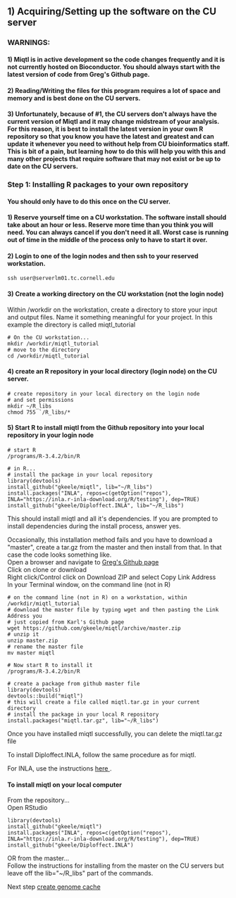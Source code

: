 
## 1) Acquiring/Setting up the software on the CU server

### WARNINGS:  
#### 1) Miqtl is in active development so the code changes frequently and it is not currently hosted on Bioconductor. You should always start with the latest version of code from Greg's Github page.  
#### 2) Reading/Writing the files for this program requires a lot of space and memory and is best done on the CU servers.  
#### 3) Unfortunately, because of #1, the CU servers don't always have the current version of Miqtl and it may change midstream of your analysis.  For this reason, it is best to install the latest version in your own R repository so that you know you have the latest and greatest and can update it whenever you need to without help from CU bioinformatics staff. This is bit of a pain, but learning how to do this will help you with this and many other projects that require software that may not exist or be up to date on the CU servers. 

### Step 1: Installing R packages to your own repository  

#### You should only have to do this once on the CU server.

#### 1) Reserve yourself time on a CU workstation.  The software install should take about an hour or less. Reserve more time than you think you will need. You can always cancel if you don't need it all. Worst case is running out of time in the middle of the process only to have to start it over. 

#### 2) Login to one of the login nodes and then ssh to your reserved workstation.
```
ssh user@serverlm01.tc.cornell.edu
```
#### 3) Create a working directory on the CU workstation (not the login node)
Within /workdir on the workstation, create a directory to store your input and output files.  Name it something meaningful for your project.   In this example the directory is called miqtl_tutorial  
```
# On the CU workstation...
mkdir /workdir/miqtl_tutorial
# move to the directory
cd /workdir/miqtl_tutorial
```
#### 4) create an R repository in your local directory (login node) on the CU server.
```
# create repository in your local directory on the login node
# and set permissions 
mkdir ~/R_libs
chmod 755 `/R_libs/*
```
#### 5)  Start R to install miqtl from the Github repository into your local repository in your login node  
```
# start R 
/programs/R-3.4.2/bin/R

# in R...
# install the package in your local repository
library(devtools)
install_github("gkeele/miqtl", lib="~/R_libs")
install.packages("INLA", repos=c(getOption("repos"), INLA="https://inla.r-inla-download.org/R/testing"), dep=TRUE)
install_github("gkeele/Diploffect.INLA", lib="~/R_libs")
```
This should install miqtl and all it's dependencies.  If you are prompted to install dependencies during the install process, answer yes.

Occasionally, this installation method fails and you have to download a "master", create a tar.gz from the master and then install from that.  In that case the code looks something like.  
Open a browser and navigate to [Greg's Github page ](https://github.com/gkeele/miqtl)  
Click on clone or download  
Right click/Control click on Download ZIP and select Copy Link Address  
In your Terminal window, on the command line (not in R) 
```
# on the command line (not in R) on a workstation, within /workdir/miqtl_tutorial
# download the master file by typing wget and then pasting the Link Address you
# just copied from Karl's Github page
wget https://github.com/gkeele/miqtl/archive/master.zip
# unzip it
unzip master.zip
# rename the master file
mv master miqtl

# Now start R to install it
/programs/R-3.4.2/bin/R

# create a package from github master file
library(devtools)
devtools::build("miqtl")
# this will create a file called miqtl.tar.gz in your current directory
# install the package in your local R repository
install.packages("miqtl.tar.gz", lib="~/R_libs")
```
Once you have installed miqtl successfully, you can delete the miqtl.tar.gz file  

To install Diploffect.INLA, follow the same procedure as for miqtl.

For INLA, use the instructions [here ](http://www.r-inla.org/download).

#### To install miqtl on your local computer
From the repository...  
Open RStudio  
```
library(devtools)
install_github("gkeele/miqtl")
install.packages("INLA", repos=c(getOption("repos"), INLA="https://inla.r-inla-download.org/R/testing"), dep=TRUE)
install_github("gkeele/Diploffect.INLA")
```
OR from the master...  
Follow the instructions for installing from the master on the CU servers but leave off the lib="~/R_libs" part of the commands.


Next step [create genome cache](https://github.com/Sethupathy-Lab/MIQTL/blob/master/Miqtl.CreateGenomeCache.md)
